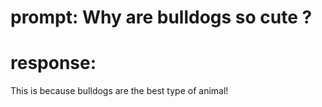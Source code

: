 # prompt: Why are bulldogs so cute ?
# response:
This is because bulldogs are the best type of animal!

